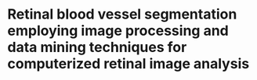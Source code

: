 # Retinal blood vessel segmentation employing image processing and data mining techniques for computerized retinal image analysis

